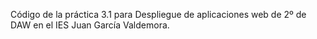Código de la práctica 3.1 para Despliegue de aplicaciones web de 2º de DAW en el IES Juan García Valdemora.
